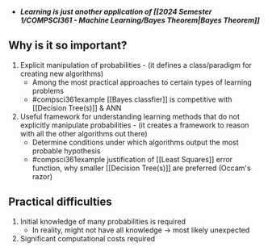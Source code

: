 - ***Learning is just another application of [[2024 Semester 1/COMPSCI361 - Machine Learning/Bayes Theorem|Bayes Theorem]]***
## Why is it so important?
1. Explicit manipulation of probabilities - (it defines a class/paradigm for creating new algorithms)
	- Among the most practical approaches to certain types of learning problems
	- #compsci361example [[Bayes classfier]] is competitive with [[Decision Tree(s)]] & ANN
2. Useful framework for understanding learning methods that do not explicitly manipulate probabilities - (it creates a framework to reason with all the other algorithms out there)
	- Determine conditions under which algorithms output the most probable hypothesis
	- #compsci361example justification of [[Least Squares]] error function, why smaller [[Decision Tree(s)]] are preferred (Occam's razor)
## Practical difficulties
1. Initial knowledge of many probabilities is required
	- In reality, might not have all knowledge $\rightarrow$ most likely unexpected
2. Significant computational costs required